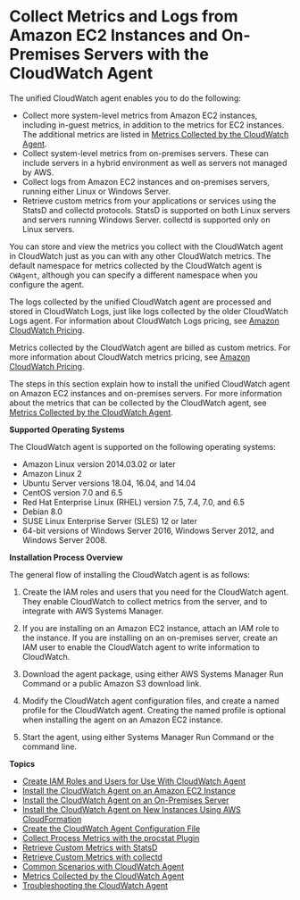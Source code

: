 # Collect Metrics and Logs from Amazon EC2 Instances and On\-Premises Servers with the CloudWatch Agent<a name="Install-CloudWatch-Agent"></a>

The unified CloudWatch agent enables you to do the following:
+ Collect more system\-level metrics from Amazon EC2 instances, including in\-guest metrics, in addition to the metrics for EC2 instances\. The additional metrics are listed in [Metrics Collected by the CloudWatch Agent](metrics-collected-by-CloudWatch-agent.md)\.
+ Collect system\-level metrics from on\-premises servers\. These can include servers in a hybrid environment as well as servers not managed by AWS\.
+ Collect logs from Amazon EC2 instances and on\-premises servers, running either Linux or Windows Server\.
+ Retrieve custom metrics from your applications or services using the StatsD and collectd protocols\. StatsD is supported on both Linux servers and servers running Windows Server\. collectd is supported only on Linux servers\.

You can store and view the metrics you collect with the CloudWatch agent in CloudWatch just as you can with any other CloudWatch metrics\. The default namespace for metrics collected by the CloudWatch agent is `CWAgent`, although you can specify a different namespace when you configure the agent\.

The logs collected by the unified CloudWatch agent are processed and stored in CloudWatch Logs, just like logs collected by the older CloudWatch Logs agent\. For information about CloudWatch Logs pricing, see [Amazon CloudWatch Pricing](http://aws.amazon.com/cloudwatch/pricing)\.

Metrics collected by the CloudWatch agent are billed as custom metrics\. For more information about CloudWatch metrics pricing, see [Amazon CloudWatch Pricing](http://aws.amazon.com/cloudwatch/pricing)\.

The steps in this section explain how to install the unified CloudWatch agent on Amazon EC2 instances and on\-premises servers\. For more information about the metrics that can be collected by the CloudWatch agent, see [Metrics Collected by the CloudWatch Agent](metrics-collected-by-CloudWatch-agent.md)\.

**Supported Operating Systems**

The CloudWatch agent is supported on the following operating systems:
+ Amazon Linux version 2014\.03\.02 or later
+ Amazon Linux 2
+ Ubuntu Server versions 18\.04, 16\.04, and 14\.04
+ CentOS version 7\.0 and 6\.5
+ Red Hat Enterprise Linux \(RHEL\) version 7\.5, 7\.4, 7\.0, and 6\.5
+ Debian 8\.0
+ SUSE Linux Enterprise Server \(SLES\) 12 or later
+ 64\-bit versions of Windows Server 2016, Windows Server 2012, and Windows Server 2008\. 

**Installation Process Overview**

The general flow of installing the CloudWatch agent is as follows:

1. Create the IAM roles and users that you need for the CloudWatch agent\. They enable CloudWatch to collect metrics from the server, and to integrate with AWS Systems Manager\.

1. If you are installing on an Amazon EC2 instance, attach an IAM role to the instance\. If you are installing on an on\-premises server, create an IAM user to enable the CloudWatch agent to write information to CloudWatch\. 

1. Download the agent package, using either AWS Systems Manager Run Command or a public Amazon S3 download link\.

1. Modify the CloudWatch agent configuration files, and create a named profile for the CloudWatch agent\. Creating the named profile is optional when installing the agent on an Amazon EC2 instance\.

1. Start the agent, using either Systems Manager Run Command or the command line\.

**Topics**
+ [Create IAM Roles and Users for Use With CloudWatch Agent](create-iam-roles-for-cloudwatch-agent.md)
+ [Install the CloudWatch Agent on an Amazon EC2 Instance](install-CloudWatch-Agent-on-EC2-Instance.md)
+ [Install the CloudWatch Agent on an On\-Premises Server](install-CloudWatch-Agent-on-premise.md)
+ [Install the CloudWatch Agent on New Instances Using AWS CloudFormation](Install-CloudWatch-Agent-New-Instances-CloudFormation.md)
+ [Create the CloudWatch Agent Configuration File](create-cloudwatch-agent-configuration-file.md)
+ [Collect Process Metrics with the procstat Plugin](CloudWatch-Agent-procstat-process-metrics.md)
+ [Retrieve Custom Metrics with StatsD](CloudWatch-Agent-custom-metrics-statsd.md)
+ [Retrieve Custom Metrics with collectd](CloudWatch-Agent-custom-metrics-collectd.md)
+ [Common Scenarios with CloudWatch Agent](CloudWatch-Agent-common-scenarios.md)
+ [Metrics Collected by the CloudWatch Agent](metrics-collected-by-CloudWatch-agent.md)
+ [Troubleshooting the CloudWatch Agent](troubleshooting-CloudWatch-Agent.md)